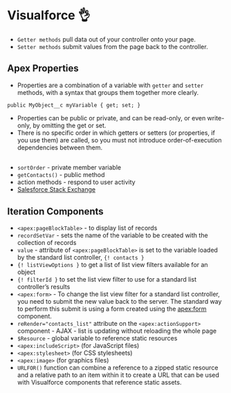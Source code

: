 # Visualforce  :ok_hand:

* `Getter methods` pull data out of your controller onto your page.
* `Setter methods` submit values from the page back to the controller.

## Apex Properties
* Properties are a combination of a variable with `getter` and `setter` methods, with a syntax that groups them together more clearly. 
```Apex
public MyObject__c myVariable { get; set; }
```
* Properties can be public or private, and can be read-only, or even write-only, by omitting the get or set.
* There is no specific order in which getters or setters (or properties, if you use them) are called, so you must not introduce order-of-execution dependencies between them.

##
* `sortOrder` - private member variable
* `getContacts()` - public method
* action methods - respond to user activity
* [Salesforce Stack Exchange](https://salesforce.stackexchange.com/questions/91894/visualforce-page-records-not-linking-to-their-detail-pages)

## Iteration Components
* `<apex:pageBlockTable>` - to display list of records
* `recordSetVar` - sets the name of the variable to be created with the collection of records
* `value` - attribute of `<apex:pageBlockTable>` is set to the variable loaded by the standard list controller, `{! contacts }`
* `{! listViewOptions }` to get a list of list view filters available for an object
* `{! filterId }` to set the list view filter to use for a standard list controller’s results
* `<apex:form>` - To change the list view filter for a standard list controller, you need to submit the new value back to the server. The standard way to perform this submit is using a form created using the <apex:form> component.
* `reRender="contacts_list"` attribute on the `<apex:actionSupport>` component - AJAX - list is updating without reloading the whole page
* `$Resource` - global variable to reference static resources
* `<apex:includeScript>` (for JavaScript files) 
* `<apex:stylesheet>` (for CSS stylesheets) 
* `<apex:image>` (for graphics files)
* `URLFOR()` function can combine a reference to a zipped static resource and a relative path to an item within it to create a URL that can be used with Visualforce components that reference static assets.
